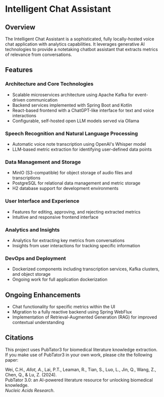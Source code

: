 # Intelligent Chat Assistant

## Overview
The Intelligent Chat Assistant is a sophisticated, fully locally-hosted voice chat application with analytics capabilities. It leverages generative AI technologies to provide a notetaking chatbot assistant that extracts metrics of relevance from conversations.

## Features

### Architecture and Core Technologies
- Scalable microservices architecture using Apache Kafka for event-driven communication
- Backend services implemented with Spring Boot and Kotlin
- React-based frontend with a ChatGPT-like interface for text and voice interactions
- Configurable, self-hosted open LLM models served via Ollama

### Speech Recognition and Natural Language Processing
- Automatic voice note transcription using OpenAI's Whisper model
- LLM-based metric extraction for identifying user-defined data points

### Data Management and Storage
- MinIO (S3-compatible) for object storage of audio files and transcriptions
- PostgreSQL for relational data management and metric storage
- H2 database support for development environments

### User Interface and Experience
- Features for editing, approving, and rejecting extracted metrics
- Intuitive and responsive frontend interface

### Analytics and Insights
- Analytics for extracting key metrics from conversations
- Insights from user interactions for tracking specific information

### DevOps and Deployment
- Dockerized components including transcription services, Kafka clusters, and object storage
- Ongoing work for full application dockerization

## Ongoing Enhancements
- Chat functionality for specific metrics within the UI
- Migration to a fully reactive backend using Spring WebFlux
- Implementation of Retrieval-Augmented Generation (RAG) for improved contextual understanding

## Citations
This project uses PubTator3 for biomedical literature knowledge extraction. If you make use of PubTator3 in your own work, please cite the following paper:

Wei, C.H.*, Allot, A.*, Lai, P.T., Leaman, R., Tian, S., Luo, L., Jin, Q., Wang, Z., Chen, Q., & Lu, Z. (2024).  
PubTator 3.0: an AI-powered literature resource for unlocking biomedical knowledge.  
*Nucleic Acids Research*.


